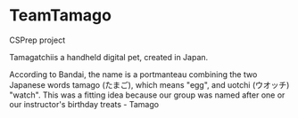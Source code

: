 # TeamTamago
CSPrep project

Tamagatchiis a handheld digital pet, created in Japan.

According to Bandai, the name is a portmanteau combining the two Japanese words tamago (たまご), which means "egg", and uotchi (ウオッチ) "watch". This was a fitting idea because our group was named after one or our instructor's birthday treats - Tamago
